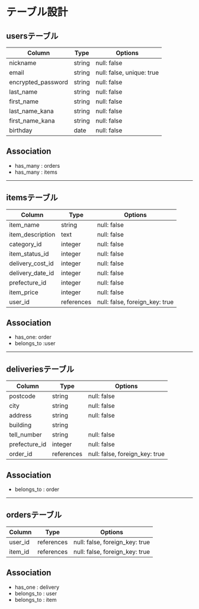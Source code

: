 # テーブル設計

## usersテーブル

| Column             | Type   | Options                    |
|--------------------|--------|----------------------------|
| nickname           | string | null: false                |
| email              | string | null: false, unique: true  |
| encrypted_password | string | null: false                |
| last_name          | string | null: false                |
| first_name         | string | null: false                |
| last_name_kana     | string | null: false                |
| first_name_kana    | string | null: false                |
| birthday           | date   | null: false                |

## Association
- has_many : orders
- has_many : items
----------------------------------------------------------------------

## itemsテーブル

| Column               | Type        | Options                            |
|----------------------|-------------|------------------------------------|
| item_name            | string      | null: false                        |
| item_description     | text        | null: false                        |
| category_id          | integer     | null: false                        |
| item_status_id       | integer     | null: false                        |
| delivery_cost_id     | integer     | null: false                        |
| delivery_date_id     | integer     | null: false                        |
| prefecture_id        | integer     | null: false                        |
| item_price           | integer     | null: false                        |
| user_id              | references  | null: false, foreign_key: true     |

## Association
- has_one: order
- belongs_to :user
-------------------------------------------------------------------------

## deliveriesテーブル

| Column          | Type       | Options                        |
|-----------------|------------|--------------------------------|
| postcode        | string     | null: false                    |
| city            | string     | null: false                    |
| address         | string     | null: false                    |
| building        | string     |                                |
| tell_number     | string     | null: false                    |
| prefecture_id   | integer    | null: false                    |
| order_id        | references | null: false, foreign_key: true |


## Association
- belongs_to : order
-------------------------------------------------------------------------

## ordersテーブル

| Column          | Type       | Options                        |
|-----------------|------------|--------------------------------|
| user_id          | references | null: false, foreign_key: true |
| item_id          | references | null: false, foreign_key: true |


## Association
- has_one : delivery
- belongs_to : user
- belongs_to : item